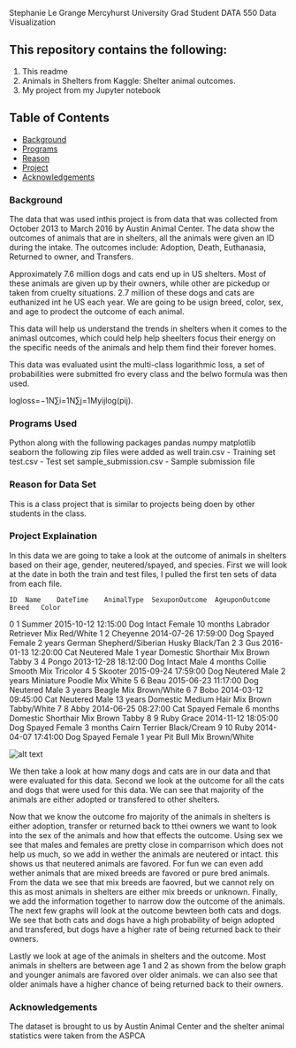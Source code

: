 Stephanie Le Grange
Mercyhurst University Grad Student
DATA 550 Data Visualization

## This repository contains the following:
1. This readme
2. Animals in Shelters from Kaggle: Shelter animal outcomes.
3. My project from my Jupyter notebook

## Table of Contents

- [Background](#background)
- [Programs](#programsused)
- [Reason](#reasonfordataset)
- [Project](#projectexplaination)
- [Acknowledgements](#acknowledgements)

### Background

The data that was used inthis project is from data that was collected from October 2013 to March 2016 by Austin Animal Center. 
The data show the outcomes of animals that are in shelters, all the animals were given an ID during the intake.
The outcomes include: Adoption, Death, Euthanasia, Returned to owner, and Transfers.

Approximately 7.6 million dogs and cats end up in US shelters. Most of these animals are given up by their owners, while other are pickedup or taken from cruelty situations. 2.7 million of these dogs and cats are euthanized int he US each year.
We are going to be usign breed, color, sex, and age to prodect the outcome of each animal.

This data will help us understand the trends in shelters when it comes to the animasl outcomes, which could help help sheelters focus their energy on the specific needs of the animals and help them find their forever homes.

This data was evaluated usint the multi-class logarithmic loss, a set of probabilities were submitted fro every class and the belwo formula was then used. 

logloss=−1N∑i=1N∑j=1Myijlog(pij).

### Programs Used

Python along with the following packages 
pandas
numpy
matplotlib
seaborn
the following zip files were added as well
train.csv - Training set
test.csv - Test set
sample_submission.csv - Sample submission file 

### Reason for Data Set

This is a class project that is similar to projects being doen by other students in the class. 

### Project Explaination

In this data we are going to take a look at the outcome of animals in shelters based on their age, gender, neutered/spayed, and species.
First we will look at the date in both the train and test files, I pulled the first ten sets of data from each file.

	ID	Name	DateTime	AnimalType	SexuponOutcome	AgeuponOutcome	Breed	Color
0	1	Summer	2015-10-12 12:15:00	Dog	Intact Female	10 months	Labrador Retriever Mix	Red/White
1	2	Cheyenne	2014-07-26 17:59:00	Dog	Spayed Female	2 years	German Shepherd/Siberian Husky	Black/Tan
2	3	Gus	2016-01-13 12:20:00	Cat	Neutered Male	1 year	Domestic Shorthair Mix	Brown Tabby
3	4	Pongo	2013-12-28 18:12:00	Dog	Intact Male	4 months	Collie Smooth Mix	Tricolor
4	5	Skooter	2015-09-24 17:59:00	Dog	Neutered Male	2 years	Miniature Poodle Mix	White
5	6	Beau	2015-06-23 11:17:00	Dog	Neutered Male	3 years	Beagle Mix	Brown/White
6	7	Bobo	2014-03-12 09:45:00	Cat	Neutered Male	13 years	Domestic Medium Hair Mix	Brown Tabby/White
7	8	Abby	2014-06-25 08:27:00	Cat	Spayed Female	6 months	Domestic Shorthair Mix	Brown Tabby
8	9	Ruby Grace	2014-11-12 18:05:00	Dog	Spayed Female	3 months	Cairn Terrier	Black/Cream
9	10	Ruby	2014-04-07 17:41:00	Dog	Spayed Female	1 year	Pit Bull Mix	Brown/White

![alt text](https://github.com/slegra78/project2_HRData/blob/master/pie.png)

We then take a look at how many dogs and cats are in our data and that were evaluated for this data.
Second we look at the outcome for all the cats and dogs that were used for this data. We can see that majority of the animals are either adopted or transfered to other shelters.

Now that we know the outcome fro majority of the animals in shelters is either adoption, transfer or returned back to tthei owners we want to look into the sex of the animals and how that effects the outcome.
Using sex we see that males and females are pretty close in comparrison which does not help us much, so we add in wether the animals are neutered or intact. this shows us that neutered animals are favored. 
For fun we can even add wether animals that are mixed breeds are favored or pure bred animals. From the data we see that mix breeds are faovred, but we cannot rely on this as most animals in shelters are either mix breeds or unknown.
Finally, we add the information together to narrow dow the outcome of the animals. The next few graphs will look at the outcome bewteen both cats and dogs.
We see that both cats and dogs have a high probability of beign adopted and transfered, but dogs have a higher rate of being returned back to their owners. 

Lastly we look at age of the animals in shelters and the outcome. Most animals in shelters are between age 1 and 2 as shown from the below graph and younger animals are favored over older animals. we can also see that older animals have a higher chance of being returned back to their owners. 


### Acknowledgements

The dataset is brought to us by Austin Animal Center and the shelter animal statistics were taken from the ASPCA
